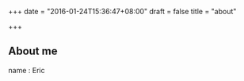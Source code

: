 +++
date = "2016-01-24T15:36:47+08:00"
draft = false
title = "about"

+++

## About me
name : Eric

